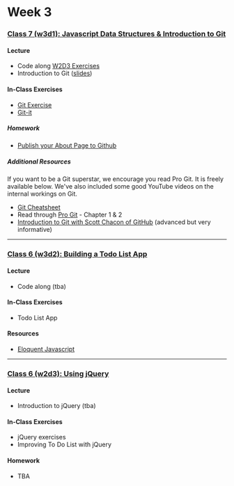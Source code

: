 # Week 3

### [Class 7 (w3d1): Javascript Data Structures & Introduction to Git](./w3d1)

#### Lecture
* Code along [W2D3 Exercises](../week2/w2d3/exercises)
* Introduction to Git ([slides](./w2d1/slides/w2d1_lecture.pdf))

#### In-Class Exercises
* [Git Exercise](./w3d1/exercises/rca-git.md)
* [Git-it](./w3d1/exercises/git-it.md)

##### Homework
* [Publish your About Page to Github](./w3d1/homework)

##### Additional Resources

If you want to be a Git superstar, we encourage you read Pro Git. It is freely available below. We've also included some good YouTube videos on the internal workings on Git.
* [Git Cheatsheet](../resources/git-cheatsheet.pdf)
* Read through [Pro Git](https://git-scm.com/book/en/v2) - Chapter 1 & 2
* [Introduction to Git with Scott Chacon of GitHub](https://www.youtube.com/watch?v=ZDR433b0HJY) (advanced but very informative)

---

### [Class 6 (w3d2): Building a Todo List App](./w2d2)

#### Lecture
* Code along (tba)

#### In-Class Exercises
* Todo List App

#### Resources
* [Eloquent Javascript](http://eloquentjavascript.net/)

---

### [Class 6 (w2d3): Using jQuery](./w3d3)

#### Lecture
* Introduction to jQuery (tba)

#### In-Class Exercises
* jQuery exercises
* Improving To Do List with jQuery

#### Homework
* TBA
